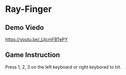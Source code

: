 # Ray-Finger
## Demo Viedo
https://youtu.be/_UjcmFBTePY
## Game Instruction
Press 1, 2, 3 on the left keyboard or right keyborad to hit.
